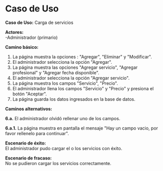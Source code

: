 # Caso de Uso

**Caso de Uso:** Carga de servicios

**Actores:**   
\-Administrador (primario)


**Camino básico:** 

1. La página muestra la opciones : "Agregar", "Eliminar" y "Modificar".
2. El administrador selecciona la opción "Agregar".
3. La página muestra las opciones "Agregar servicio", "Agregar profesional" y "Agregar fecha disponible".
4. El administrador selecciona la opción "Agregar servicio".
5. La página muestra los campos "Servicio", "Precio".
6. El administrador llena los campos "Servicio" y "Precio" y presiona el botón "Aceptar".
7. La página guarda los datos ingresados en la base de datos.
    

**Caminos alternativos:** 

**6.a.** El administrador olvidó rellenar uno de los campos.

**6.a.1.** La página muestra en pantalla el mensaje "Hay un campo vacio, por favor rellenelo para continuar".

**Escenario de éxito:**   
El administrador pudo cargar el o los servicios con éxito.

**Escenario de fracaso:**  
No se pudieron cargar los servicios correctamente.

